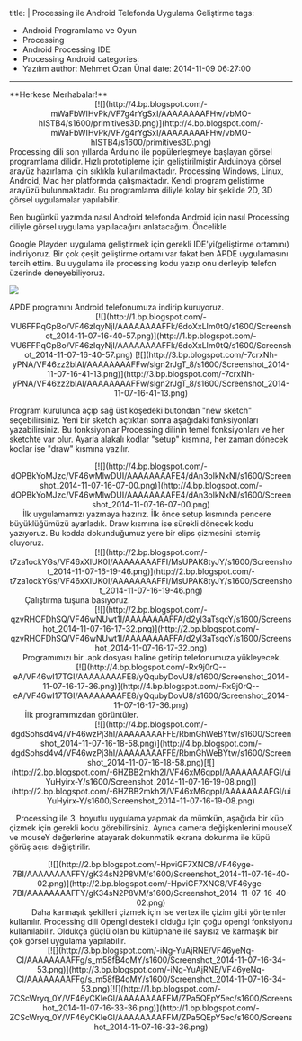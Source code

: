 title: |
  Processing ile Android Telefonda Uygulama Geliştirme
tags:
  - Android Programlama ve Oyun
  - Processing
  - Android Processing IDE
  - Processing Android
categories:
  - Yazılım
author: Mehmet Ozan Ünal
date: 2014-11-09 06:27:00
---
<div class="separator" style="clear: both; text-align: left;">**Herkese Merhabalar!**</div>

<div class="separator" style="clear: both; text-align: center;">[![](http://4.bp.blogspot.com/-mWaFbWIHvPk/VF7g4rYgSxI/AAAAAAAAFHw/vbMO-hISTB4/s1600/primitives3D.png)](http://4.bp.blogspot.com/-mWaFbWIHvPk/VF7g4rYgSxI/AAAAAAAAFHw/vbMO-hISTB4/s1600/primitives3D.png)</div>

<div class="separator" style="clear: both; text-align: left;">Processing dili son yıllarda Arduino ile popülerleşmeye başlayan görsel programlama dilidir. Hızlı prototipleme için geliştirilmiştir Arduinoya görsel arayüz hazırlama için sıklıkla kullanılmaktadır. Processing Windows, Linux, Android, Mac her platformda çalışmaktadır. Kendi program geliştirme arayüzü bulunmaktadır. Bu programlama diliyle kolay bir şekilde 2D, 3D görsel uygulamalar yapılabilir.</div>

Ben bugünkü yazımda nasıl Android telefonda Android için nasıl Processing diliyle görsel uygulama yapılacağını anlatacağım. Öncelikle
<!-- more -->Google Playden uygulama geliştirmek için gerekli IDE'yi(geliştirme ortamını) indiriyoruz. Bir çok çeşit geliştirme ortamı var fakat ben APDE uygulamasını tercih ettim. Bu uygulama ile processing kodu yazıp onu derleyip telefon üzerinde deneyebiliyoruz.  

[![](http://1.bp.blogspot.com/-hlQ1Eg92vGE/VF46zsFwxLI/AAAAAAAAFFs/_dL3tLj1LVE/s1600/Screenshot_2014-11-07-16-41-05.png)](http://1.bp.blogspot.com/-hlQ1Eg92vGE/VF46zsFwxLI/AAAAAAAAFFs/_dL3tLj1LVE/s1600/Screenshot_2014-11-07-16-41-05.png)

<div class="separator" style="clear: both; text-align: left;">APDE programını Android telefonumuza indirip kuruyoruz.</div>

<center>[![](http://1.bp.blogspot.com/-VU6FFPqGpBo/VF46zIqyNjI/AAAAAAAAFFk/6doXxLIm0tQ/s1600/Screenshot_2014-11-07-16-40-57.png)](http://1.bp.blogspot.com/-VU6FFPqGpBo/VF46zIqyNjI/AAAAAAAAFFk/6doXxLIm0tQ/s1600/Screenshot_2014-11-07-16-40-57.png) [![](http://3.bp.blogspot.com/-7crxNh-yPNA/VF46zz2blAI/AAAAAAAAFFw/slgn2rJgT_8/s1600/Screenshot_2014-11-07-16-41-13.png)](http://3.bp.blogspot.com/-7crxNh-yPNA/VF46zz2blAI/AAAAAAAAFFw/slgn2rJgT_8/s1600/Screenshot_2014-11-07-16-41-13.png) </center>

Program kurulunca açıp sağ üst köşedeki butondan "new sketch" seçebilirsiniz. Yeni bir sketch açtıktan sonra aşağıdaki fonksiyonları yazabilirsiniz. Bu fonksiyonlar Processing dilinin temel fonksiyonları ve her sketchte var olur. Ayarla alakalı kodlar "setup" kısmına, her zaman dönecek kodlar ise "draw" kısmına yazılır.

<div class="separator" style="clear: both; text-align: center;">[![](http://4.bp.blogspot.com/-dOPBkYoMJzc/VF46wMlwDUI/AAAAAAAAFE4/dAn3olkNxNI/s1600/Screenshot_2014-11-07-16-07-00.png)](http://4.bp.blogspot.com/-dOPBkYoMJzc/VF46wMlwDUI/AAAAAAAAFE4/dAn3olkNxNI/s1600/Screenshot_2014-11-07-16-07-00.png)</div>

<div class="separator" style="clear: both; text-align: left;">      İlk uygulamamızı yazmaya hazırız. İlk önce setup kısmında pencere büyüklüğümüzü ayarladık. Draw kısmına ise sürekli dönecek kodu yazıyoruz. Bu kodda dokunduğumuz yere bir elips çizmesini istemiş oluyoruz. </div>

<div style="text-align: center;">[![](http://2.bp.blogspot.com/-t7za1ockYGs/VF46xXIUK0I/AAAAAAAAFFI/MsUPAK8tyJY/s1600/Screenshot_2014-11-07-16-19-46.png)](http://2.bp.blogspot.com/-t7za1ockYGs/VF46xXIUK0I/AAAAAAAAFFI/MsUPAK8tyJY/s1600/Screenshot_2014-11-07-16-19-46.png)</div>

<div class="separator" style="clear: both; text-align: left;">       Çalıştırma tuşuna basıyoruz. </div>

<div class="separator" style="clear: both; text-align: center;">[![](http://2.bp.blogspot.com/-qzvRHOFDhSQ/VF46wNUwt1I/AAAAAAAAFFA/d2yl3aTsqcY/s1600/Screenshot_2014-11-07-16-17-32.png)](http://2.bp.blogspot.com/-qzvRHOFDhSQ/VF46wNUwt1I/AAAAAAAAFFA/d2yl3aTsqcY/s1600/Screenshot_2014-11-07-16-17-32.png)</div>

<div class="separator" style="clear: both; text-align: left;">      Programımızı bir .apk dosyası haline getirip telefonumuza yükleyecek.</div>

<div class="separator" style="clear: both; text-align: center;">[![](http://4.bp.blogspot.com/-Rx9j0rQ--eA/VF46wI17TGI/AAAAAAAAFE8/yQqubyDovU8/s1600/Screenshot_2014-11-07-16-17-36.png)](http://4.bp.blogspot.com/-Rx9j0rQ--eA/VF46wI17TGI/AAAAAAAAFE8/yQqubyDovU8/s1600/Screenshot_2014-11-07-16-17-36.png)</div>

<div class="separator" style="clear: both; text-align: left;">       İlk programımızdan görüntüler.</div>

<div class="separator" style="clear: both; text-align: center;">[![](http://4.bp.blogspot.com/-dgdSohsd4v4/VF46wzPj3hI/AAAAAAAAFFE/RbmGhWeBYtw/s1600/Screenshot_2014-11-07-16-18-58.png)](http://4.bp.blogspot.com/-dgdSohsd4v4/VF46wzPj3hI/AAAAAAAAFFE/RbmGhWeBYtw/s1600/Screenshot_2014-11-07-16-18-58.png)[![](http://2.bp.blogspot.com/-6HZBB2mkh2I/VF46xM6qppI/AAAAAAAAFGI/uiYuHyirx-Y/s1600/Screenshot_2014-11-07-16-19-08.png)](http://2.bp.blogspot.com/-6HZBB2mkh2I/VF46xM6qppI/AAAAAAAAFGI/uiYuHyirx-Y/s1600/Screenshot_2014-11-07-16-19-08.png)</div>

   Processing ile 3  boyutlu uygulama yapmak da mümkün, aşağıda bir küp çizmek için gerekli kodu görebilirsiniz. Ayrıca camera değişkenlerini mouseX ve mouseY değerlerine atayarak dokunmatik ekrana dokunma ile küpü görüş açısı değiştirilir.  

<div style="text-align: center;">[![](http://2.bp.blogspot.com/-HpviGF7XNC8/VF46yge-7BI/AAAAAAAAFFY/gK34sN2P8VM/s1600/Screenshot_2014-11-07-16-40-02.png)](http://2.bp.blogspot.com/-HpviGF7XNC8/VF46yge-7BI/AAAAAAAAFFY/gK34sN2P8VM/s1600/Screenshot_2014-11-07-16-40-02.png)</div>

<div class="separator" style="clear: both; text-align: left;">          Daha karmaşık şekilleri çizmek için ise vertex ile çizim gibi yöntemler kullanılır. Processing dili Opengl destekli olduğu için çoğu opengl fonksiyonu kullanılabilir. Oldukça güçlü olan bu kütüphane ile sayısız ve karmaşık bir çok görsel uygulama yapılabilir.</div>

<div class="separator" style="clear: both; text-align: center;">[![](http://3.bp.blogspot.com/-iNg-YuAjRNE/VF46yeNq-CI/AAAAAAAAFFg/s_m58fB4oMY/s1600/Screenshot_2014-11-07-16-34-53.png)](http://3.bp.blogspot.com/-iNg-YuAjRNE/VF46yeNq-CI/AAAAAAAAFFg/s_m58fB4oMY/s1600/Screenshot_2014-11-07-16-34-53.png)[![](http://1.bp.blogspot.com/-ZCScWryq_0Y/VF46yCKIeGI/AAAAAAAAFFM/ZPa5QEpY5ec/s1600/Screenshot_2014-11-07-16-33-36.png)](http://1.bp.blogspot.com/-ZCScWryq_0Y/VF46yCKIeGI/AAAAAAAAFFM/ZPa5QEpY5ec/s1600/Screenshot_2014-11-07-16-33-36.png)</div>